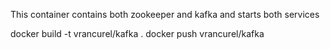 
This container contains both zookeeper and kafka and starts both services

docker build -t vrancurel/kafka .
docker push vrancurel/kafka
